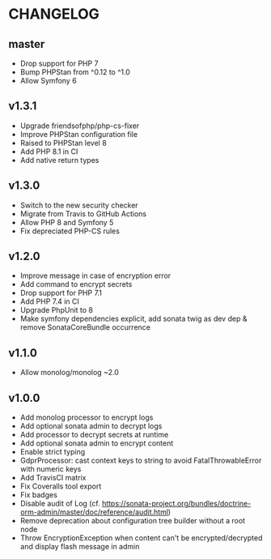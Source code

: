 CHANGELOG
=========

master
------

* Drop support for PHP 7
* Bump PHPStan from ^0.12 to ^1.0
* Allow Symfony 6

v1.3.1
------

* Upgrade friendsofphp/php-cs-fixer
* Improve PHPStan configuration file
* Raised to PHPStan level 8
* Add PHP 8.1 in CI
* Add native return types

v1.3.0
------

* Switch to the new security checker
* Migrate from Travis to GitHub Actions
* Allow PHP 8 and Symfony 5
* Fix depreciated PHP-CS rules

v1.2.0
------

* Improve message in case of encryption error
* Add command to encrypt secrets
* Drop support for PHP 7.1
* Add PHP 7.4 in CI
* Upgrade PhpUnit to 8
* Make symfony dependencies explicit, add sonata twig as dev dep & remove SonataCoreBundle occurrence

v1.1.0
------

* Allow monolog/monolog ~2.0

v1.0.0
------

* Add monolog processor to encrypt logs
* Add optional sonata admin to decrypt logs
* Add processor to decrypt secrets at runtime
* Add optional sonata admin to encrypt content
* Enable strict typing
* GdprProcessor: cast context keys to string to avoid FatalThrowableError with numeric keys
* Add TravisCI matrix
* Fix Coveralls tool export
* Fix badges
* Disable audit of Log (cf. https://sonata-project.org/bundles/doctrine-orm-admin/master/doc/reference/audit.html)
* Remove deprecation about configuration tree builder without a root node
* Throw EncryptionException when content can't be encrypted/decrypted and display flash message in admin
